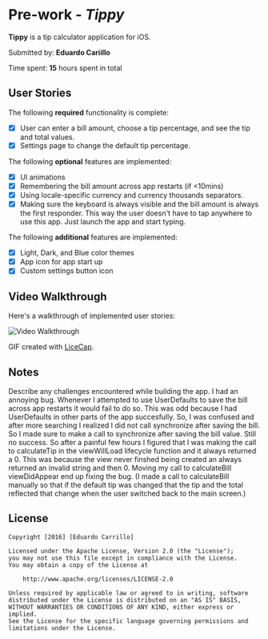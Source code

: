 # Pre-work - *Tippy*

**Tippy** is a tip calculator application for iOS.

Submitted by: **Eduardo Cariillo**

Time spent: **15** hours spent in total

## User Stories

The following **required** functionality is complete:

* [x] User can enter a bill amount, choose a tip percentage, and see the tip and total values.
* [x] Settings page to change the default tip percentage.

The following **optional** features are implemented:
* [x] UI animations
* [x] Remembering the bill amount across app restarts (if <10mins)
* [x] Using locale-specific currency and currency thousands separators.
* [x] Making sure the keyboard is always visible and the bill amount is always the first responder. This way the user doesn't have to tap anywhere to use this app. Just launch the app and start typing.

The following **additional** features are implemented:

- [x] Light, Dark, and Blue color themes
- [x] App icon for app start up
- [x] Custom settings button icon

## Video Walkthrough 

Here's a walkthrough of implemented user stories:

<img src='http://i.imgur.com/MxQ5MqC.gif' title='Video Walkthrough' width='' alt='Video Walkthrough' />

GIF created with [LiceCap](http://www.cockos.com/licecap/).

## Notes

Describe any challenges encountered while building the app.
I had an annoying bug. Whenever I attempted to use UserDefaults to save the bill across app restarts it would fail to do so. This was odd because I had UserDefaults in other parts of the app succesfully. So, I was confused and after more searching I realized I did not call synchronize after saving the bill. So I made sure to make a call to synchronize after saving the bill value. Still no success. So after a painful few hours I figured that I was making the call to calculateTip in the viewWillLoad lifecycle function and it always returned a 0. This was because the view never finshed being created an always returned an invalid string and then 0. Moving my call to calculateBill viewDidAppear end up fixing the bug. (I made a call to calculateBill manually so that if the default tip was changed that the tip and the total reflected that change when the user switched back to the main screen.)
## License

    Copyright [2016] [Eduardo Carrillo]

    Licensed under the Apache License, Version 2.0 (the "License");
    you may not use this file except in compliance with the License.
    You may obtain a copy of the License at

        http://www.apache.org/licenses/LICENSE-2.0

    Unless required by applicable law or agreed to in writing, software
    distributed under the License is distributed on an "AS IS" BASIS,
    WITHOUT WARRANTIES OR CONDITIONS OF ANY KIND, either express or implied.
    See the License for the specific language governing permissions and
    limitations under the License.
